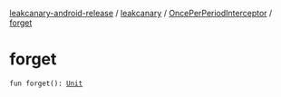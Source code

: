 [leakcanary-android-release](../../index.md) / [leakcanary](../index.md) / [OncePerPeriodInterceptor](index.md) / [forget](./forget.md)

# forget

`fun forget(): `[`Unit`](https://kotlinlang.org/api/latest/jvm/stdlib/kotlin/-unit/index.html)